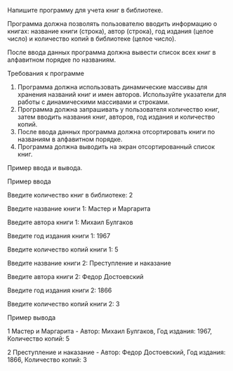 Напишите программу для учета книг в библиотеке.

Программа должна позволять пользователю вводить информацию о книгах:
название книги (строка), автор (строка), год издания (целое число) и
количество копий в библиотеке (целое число).

После ввода данных программа должна вывести список всех книг в
алфавитном порядке по названиям.

Требования к программе
1) Программа должна использовать динамические массивы для хранения
названий книг и имен авторов. Используйте указатели для работы с
динамическими массивами и строками.
2) Программа должна запрашивать у пользователя количество книг, затем
вводить названия книг, авторов, год издания и количество копий.
3) После ввода данных программа должна отсортировать книги по
названиям в алфавитном порядке.
4) Программа должна выводить на экран отсортированный список книг.

Пример ввода и вывода.

Пример ввода

Введите количество книг в библиотеке: 2

Введите название книги 1: Мастер и Маргарита

Введите автора книги 1: Михаил Булгаков

Введите год издания книги 1: 1967

Введите количество копий книги 1: 5

Введите название книги 2: Преступление и наказание

Введите автора книги 2: Федор Достоевский

Введите год издания книги 2: 1866

Введите количество копий книги 2: 3

Пример вывода

1 Мастер и Маргарита - Автор: Михаил Булгаков, Год издания: 1967, Количество копий: 5

2 Преступление и наказание - Автор: Федор Достоевский, Год издания: 1866, Количество копий: 3

